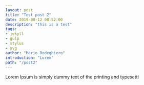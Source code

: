 ```yaml
---
layout: post
title: "Test post 2"
date: 2019-08-12 08:52:00
description: "this is a test"
tags:
- jekyll
- gulp
- stylus
- svg
author: "Mario Rodeghiero"
introduction: "Lorem"
path: "/post2"
---
```


Lorem Ipsum is simply dummy text of the printing and typesetti